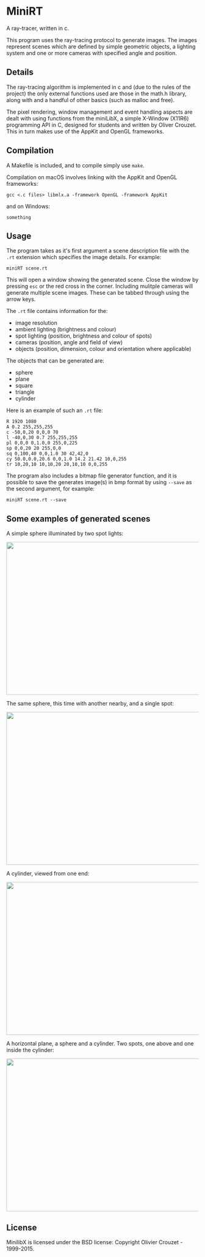 # MiniRT

A ray-tracer, written in c.

This program uses the ray-tracing protocol to generate images. The images represent scenes which are defined by simple geometric objects, a lighting system and one or more cameras with specified angle and position.

## Details

The ray-tracing algorithm is implemented in c and (due to the rules of the project) the only external functions used are those in the math.h library, along with and a handful of other basics (such as malloc and free).

The pixel rendering, window management and event handling aspects are dealt with using functions from the miniLibX, a simple X-Window (X11R6) programming API in C, designed for students and written by Oliver Crouzet. This in turn makes use of the AppKit and OpenGL frameworks.

## Compilation

A Makefile is included, and to compile simply use ```make```.

Compilation on macOS involves linking with the AppKit and OpenGL frameworks:

```gcc <.c files> libmlx.a -framework OpenGL -framework AppKit```

and on Windows:

```something```

## Usage

The program takes as it's first argument a scene description file with the ```.rt``` extension which specifies the image details. For example:

```miniRT scene.rt```

This will open a window showing the generated scene. Close the window by pressing ```esc``` or the red cross in the corner.
Including mulitple cameras will generate multiple scene images. These can be tabbed through using the arrow keys.

The ```.rt``` file contains information for the:

* image resolution
* ambient lighting (brightness and colour)
* spot lighting (position, brightness and colour of spots)
* cameras (position, angle and field of view)
* objects (position, dimension, colour and orientation where applicable)

The objects that can be generated are:

* sphere
* plane
* square
* triangle
* cylinder

Here is an example of such an ```.rt``` file:

```
R 1920 1080
A 0.2 255,255,255
c -50,0,20 0,0,0 70
l -40,0,30 0.7 255,255,255
pl 0,0,0 0,1.0,0 255,0,225
sp 0,0,20 20 255,0,0
sq 0,100,40 0,0,1.0 30 42,42,0
cy 50.0,0.0,20.6 0,0,1.0 14.2 21.42 10,0,255
tr 10,20,10 10,10,20 20,10,10 0,0,255
```

The program also includes a bitmap file generator function, and it is possible to save the generates image(s) in bmp format by using ```--save``` as the second argument, for example:

```miniRT scene.rt --save```

## Some examples of generated scenes


A simple sphere illuminated by two spot lights:

<img src="sphere.png" align="middle" width="600" height="400" />



The same sphere, this time with another nearby, and a single spot:

<img src="planet.png" width="600" height="400" />



A cylinder, viewed from one end:

<img src="cylinder.png" width="600" height="400" />



A horizontal plane, a sphere and a cylinder. Two spots, one above and one inside the cylinder:

<img src="sphere-cylinder-plane.png" width="600" height="400" />


## License

MinilibX is licensed under the BSD license: Copyright Olivier Crouzet - 1999-2015.
